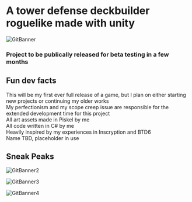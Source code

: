# A tower defense deckbuilder roguelike made with unity  
![GitBanner](https://github.com/user-attachments/assets/cd5fbd6a-804a-4db2-b377-d5a4da266de0)
### Project to be publically released for beta testing in a few months  


## Fun dev facts
This will be my first ever full release of a game, but I plan on either starting new projects or continuing my older works  
My perfectionism and my scope creep issue are responsible for the extended development time for this project  
All art assets made in Piskel by me  
All code written in C# by me  
Heavily inspired by my experiences in Inscryption and BTD6  
Name TBD, placeholder in use  

## Sneak Peaks

![GitBanner2](https://github.com/user-attachments/assets/43b62484-30e5-46eb-9cdf-afec481a1c7c)

![GitBanner3](https://github.com/user-attachments/assets/a309d4de-b2de-414b-afc2-8b4deb3b9008)

![GitBanner4](https://github.com/user-attachments/assets/15b30c12-8cd2-434d-93c2-6d74966d63a3)
